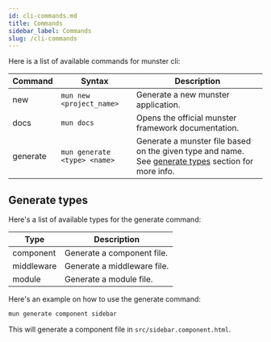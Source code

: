 ```yaml
---
id: cli-commands.md
title: Commands
sidebar_label: Commands
slug: /cli-commands
---
```


Here is a list of available commands for munster cli:

| Command | Syntax | Description |
| --- | --- | --- |
| new           | `mun new <project_name>` | Generate a new munster application. |
| docs          | `mun docs` | Opens the official munster framework documentation. |
| generate      | `mun generate <type> <name>` | Generate a munster file based on the given type and name. See [generate types](/docs/cli-commands#generate-types) section for more info. |

## Generate types

Here's a list of available types for the generate command:

| Type | Description |
| --- | --- |
| component     | Generate a component file. |
| middleware    | Generate a middleware file. |
| module        | Generate a module file. |

Here's an example on how to use the generate command:

```bash
mun generate component sidebar
```

This will generate a component file in `src/sidebar.component.html`.